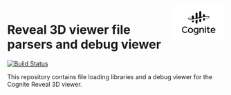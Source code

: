 <a href="https://cognite.com/">
    <img src="./cognite_logo.png" alt="Cognite logo" title="Cognite" align="right" height="80" />
</a>

# Reveal 3D viewer file parsers and debug viewer #

[![Build Status](https://travis-ci.org/cognitedata/reveal-rs.svg?branch=master)](https://travis-ci.org/cognitedata/reveal-rs)

This repository contains file loading libraries and a debug viewer for the Cognite Reveal 3D viewer.

